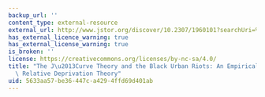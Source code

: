 ```yaml
---
backup_url: ''
content_type: external-resource
external_url: http://www.jstor.org/discover/10.2307/1960101?searchUri=%2Faction%2FdoBasicResults%3Fhp%3D25%26la%3D%26so%3Dold%26wc%3Don%26fc%3Doff%26acc%3Doff%26vf%3Dall%26bk%3Doff%26pm%3Doff%26jo%3Doff%26ar%3Doff%26re%3Doff%26ms%3Doff%26gw%3Djtx%26Query%3Dthe%2Bj-curve%2Btheory%2Band%2Bthe%2Bblack%2Burban%2Briots%26sbq%3Dthe%2Bj-curve%2Btheory%2Band%2Bthe%2Bblack%2Burban%2Briots%26prq%3Dabraham%2Bmiller%26si%3D26&Search=yes&searchText=urban&searchText=j-curve&searchText=theory&searchText=riots&searchText=black&uid=3739696&uid=2134&uid=2&uid=70&uid=4&uid=3739256&sid=21102672064591
has_external_licence_warning: true
has_external_license_warning: true
is_broken: ''
license: https://creativecommons.org/licenses/by-nc-sa/4.0/
title: "The J\u2013Curve Theory and the Black Urban Riots: An Empirical Test of Progressive\
  \ Relative Deprivation Theory"
uid: 5633aa57-be36-447c-a429-4ffd69d401ab
---
```

